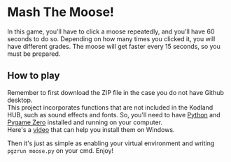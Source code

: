 # Mash The Moose!
In this game, you'll have to click a moose repeatedly, and you'll have 60 seconds to do so. Depending on how many times you clicked it, you will have different grades. The moose will get faster every 15 seconds, so you must be prepared.
## How to play
Remember to first download the ZIP file in the case you do not have Github desktop.  
This project incorporates functions that are not included in the Kodland HUB, such as sound effects and fonts.
So, you'll need to have [Python](https://python.org/downloads) and [Pygame Zero](https://pygame-zero.readthedocs.io/en/stable/installation.html) installed and running on your computer.  
Here's a [video](https://youtu.be/2hKUKgaiqfg) that can help you install them on Windows.

Then it's just as simple as enabling your virtual environment and writing `pgzrun moose.py` on your cmd. Enjoy!
